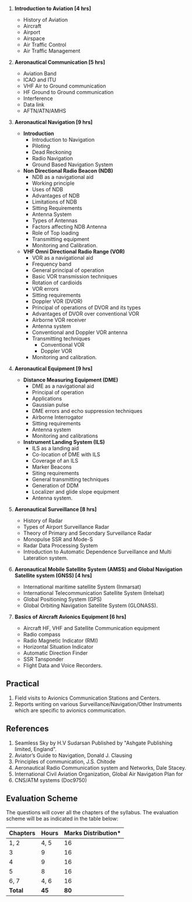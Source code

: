 1. **Introduction to Aviation [4 hrs]**
   * History of Aviation
   * Aircraft
   * Airport
   * Airspace
   * Air Traffic Control
   * Air Traffic Management

2. **Aeronautical Communication [5 hrs]**
   * Aviation Band 
   * ICAO and ITU 
   * VHF Air to Ground communication
   * HF Ground to Ground communication
   * Interference
   * Data link
   * AFTN/ATN/AMHS

3. **Aeronautical Navigation [9 hrs]**
   * **Introduction**
     * Introduction to Navigation
     * Piloting
     * Dead Reckoning
     * Radio Navigation
     * Ground Based Navigation System 
   * **Non Directional Radio Beacon (NDB)**
     * NDB as a navigational aid
     * Working principle
     * Uses of NDB
     * Advantages of NDB
     * Limitations of NDB 
     * Sitting Requirements
     * Antenna System
     * Types of Antennas
     * Factors affecting NDB Antenna
     * Role of Top loading
     * Transmitting equipment
     * Monitoring and Calibration.
   * **VHF Omni Directional Radio Range (VOR)** 
     * VOR as a navigational aid
     * Frequency band
     * General principal of operation
     * Basic VOR transmission techniques
     * Rotation of cardioids
     * VOR errors
     * Sitting requirements
     * Doppler VOR (DVOR)
     * Principal of operations of DVOR and its types
     * Advantages of DVOR over conventional VOR
     * Airborne VOR receiver
     * Antenna system
     * Conventional and Doppler VOR antenna
     * Transmitting techniques 
       * Conventional VOR
       * Doppler VOR
     * Monitoring and calibration.

4. **Aeronautical Equipment [9 hrs]**
   * **Distance Measuring Equipment (DME)** 
     * DME as a navigational aid
     * Principal of operation
     * Applications
     * Gaussian pulse
     * DME errors and echo suppression techniques
     * Airborne Interrogator
     * Sitting requirements
     * Antenna system
     * Monitoring and calibrations
   * **Instrument Landing System (ILS)**
     * ILS as a landing aid
     * Co-location of DME with ILS
     * Coverage of an ILS
     * Marker Beacons
     * Siting requirements
     * General transmitting techniques
     * Generation of DDM
     * Localizer and glide slope equipment 
     * Antenna system.

5. **Aeronautical Surveillance [8 hrs]**
   * History of Radar
   * Types of Airport Surveillance Radar
   * Theory of Primary and Secondary Surveillance Radar
   * Monopulse SSR and Mode-S
   * Radar Data Processing System
   * Introduction to Automatic Dependence Surveillance and Multi Lateration system.

6. **Aeronautical Mobile Satellite System (AMSS) and Global Navigation Satellite system (GNSS) [4 hrs]**
   * International maritime satellite System (Inmarsat)
   * International Telecommunication Satellite System (Intelsat)
   * Global Positioning System (GPS)
   * Global Orbiting Navigation Satellite System (GLONASS).

7. **Basics of Aircraft Avionics Equipment [6 hrs]**
   * Aircraft HF, VHF and Satellite Communication equipment
   * Radio compass
   * Radio Magnetic Indicator (RMI)
   * Horizontal Situation Indicator
   * Automatic Direction Finder
   * SSR Tansponder
   * Flight Data and Voice Recorders.

## Practical 

1. Field visits to Avionics Communication Stations and Centers. 
2. Reports writing on various Surveillance/Navigation/Other Instruments which are specific to avionics communication.

## References

1. Seamless Sky by H.V Sudarsan Published by "Ashgate Publishing limited, England".
2. Aviator’s Guide to Navigation, Donald J. Clausing
3. Principles of communication, J.S. Chitode
4. Aeronautical Radio Communication system and Networks, Dale Stacey.
5. International Civil Aviation Organization, Global Air Navigation Plan for 
6. CNS/ATM systems (Doc9750)

## Evaluation Scheme

The questions will cover all the chapters of the syllabus. The evaluation scheme will be as indicated in the table below:

| Chapters  | Hours  | Marks Distribution\* |
| --------- | ------ | -------------------- |
| 1, 2      | 4, 5   | 16                   |
| 3         | 9      | 16                   |
| 4         | 9      | 16                   |
| 5         | 8      | 16                   |
| 6, 7      | 4, 6   | 16                   |
| **Total** | **45** | **80**               |

